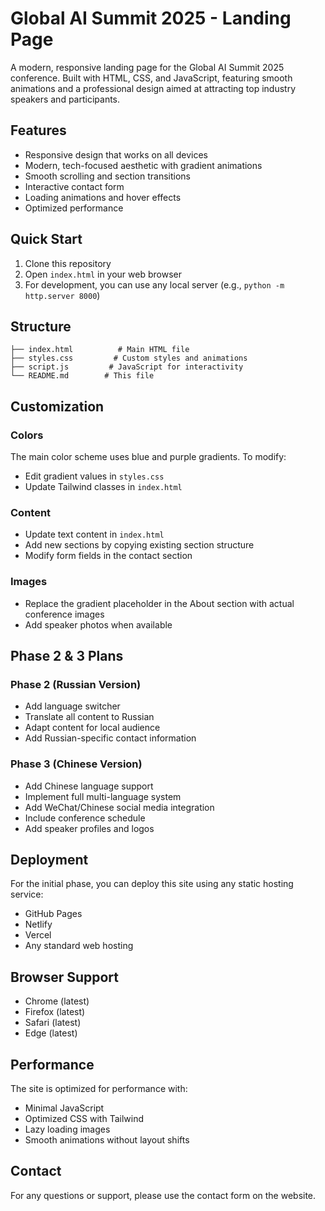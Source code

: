 # Global AI Summit 2025 - Landing Page

A modern, responsive landing page for the Global AI Summit 2025 conference. Built with HTML, CSS, and JavaScript, featuring smooth animations and a professional design aimed at attracting top industry speakers and participants.

## Features

- Responsive design that works on all devices
- Modern, tech-focused aesthetic with gradient animations
- Smooth scrolling and section transitions
- Interactive contact form
- Loading animations and hover effects
- Optimized performance

## Quick Start

1. Clone this repository
2. Open `index.html` in your web browser
3. For development, you can use any local server (e.g., `python -m http.server 8000`)

## Structure

```
├── index.html          # Main HTML file
├── styles.css         # Custom styles and animations
├── script.js         # JavaScript for interactivity
└── README.md        # This file
```

## Customization

### Colors
The main color scheme uses blue and purple gradients. To modify:
- Edit gradient values in `styles.css`
- Update Tailwind classes in `index.html`

### Content
- Update text content in `index.html`
- Add new sections by copying existing section structure
- Modify form fields in the contact section

### Images
- Replace the gradient placeholder in the About section with actual conference images
- Add speaker photos when available

## Phase 2 & 3 Plans

### Phase 2 (Russian Version)
- Add language switcher
- Translate all content to Russian
- Adapt content for local audience
- Add Russian-specific contact information

### Phase 3 (Chinese Version)
- Add Chinese language support
- Implement full multi-language system
- Add WeChat/Chinese social media integration
- Include conference schedule
- Add speaker profiles and logos

## Deployment

For the initial phase, you can deploy this site using any static hosting service:
- GitHub Pages
- Netlify
- Vercel
- Any standard web hosting

## Browser Support

- Chrome (latest)
- Firefox (latest)
- Safari (latest)
- Edge (latest)

## Performance

The site is optimized for performance with:
- Minimal JavaScript
- Optimized CSS with Tailwind
- Lazy loading images
- Smooth animations without layout shifts

## Contact

For any questions or support, please use the contact form on the website. 